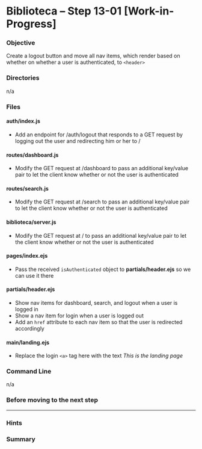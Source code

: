 # Biblioteca – Step 13-01 [Work-in-Progress]

### Objective
Create a logout button and move all nav items, which render based on whether on whether a user is authenticated, to `<header>`

### Directories
n/a

### Files
#### auth/index.js
* Add an endpoint for /auth/logout that responds to a GET request by logging out the user and redirecting him or her to /

#### routes/dashboard.js
* Modify the GET request at /dashboard to pass an additional key/value pair to let the client know whether or not the user is authenticated

#### routes/search.js
* Modify the GET request at /search to pass an additional key/value pair to let the client know whether or not the user is authenticated

#### biblioteca/server.js
* Modify the GET request at / to pass an additional key/value pair to let the client know whether or not the user is authenticated

#### pages/index.ejs
* Pass the received `isAuthenticated` object to **partials/header.ejs** so we can use it there

#### partials/header.ejs
* Show nav items for dashboard, search, and logout when a user is logged in
* Show a nav item for login when a user is logged out
* Add an `href` attribute to each nav item so that the user is redirected accordingly

#### main/landing.ejs
* Replace the login `<a>` tag here with the text _This is the landing page_

### Command Line
n/a

### Before moving to the next step

___

### Hints


### Summary


